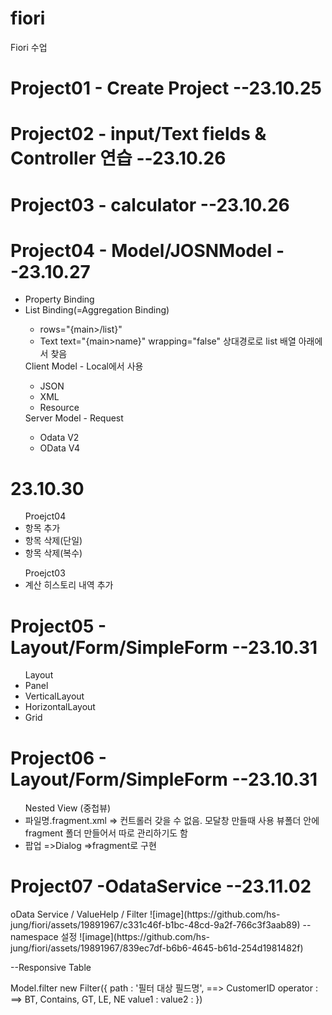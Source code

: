 # fiori
Fiori 수업

<h1>Project01 - Create Project --23.10.25</h1>
<h1>Project02 - input/Text fields & Controller 연습  --23.10.26</h1>
<h1>Project03 - calculator --23.10.26</h1>
<h1>Project04 - Model/JOSNModel --23.10.27</h1>
<ul>
  <li>Property Binding</li>
  <li>List Binding(=Aggregation Binding)</li>
  <ul>
    <li> rows="{main>/list}" </li>
    <li> Text text="{main>name}" wrapping="false" 상대경로로 list 배열 아래에서 찾음 </li>
  </ul>
  Client Model - Local에서 사용
  <ul>
    <li> JSON</li>
    <li> XML</li>
    <li> Resource</li>
  </ul>
  Server Model - Request
  <ul>
    <li> Odata V2</li>
    <li> OData V4</li>
  </ul>
</ul>

<h1>23.10.30</h1>
<ul> Proejct04
  <li>항목 추가</li>
  <li>항목 삭제(단일)</li>
  <li>항목 삭제(복수)</li>
</ul>
<ul> Proejct03
  <li>계산 히스토리 내역 추가</li>
</ul>

<h1>Project05 - Layout/Form/SimpleForm --23.10.31</h1>
<ul> Layout
  <li>Panel</li>
  <li>VerticalLayout</li>
  <li>HorizontalLayout</li>
  <li>Grid</li>
</ul>


<h1>Project06 - Layout/Form/SimpleForm --23.10.31</h1>
<ul> Nested View (중첩뷰)
  <li>파일명.fragment.xml => 컨트롤러 갖을 수 없음. 모달창 만들때 사용 뷰폴더 안에 fragment 폴더 만들어서 따로 관리하기도 함</li>
  <li>팝업 =>Dialog =>fragment로 구현</li>
</ul>

<h1>Project07 -OdataService --23.11.02</h1>
oData Service / ValueHelp / Filter
![image](https://github.com/hs-jung/fiori/assets/19891967/c331c46f-b1bc-48cd-9a2f-766c3f3aab89)
--namespace 설정
![image](https://github.com/hs-jung/fiori/assets/19891967/839ec7df-b6b6-4645-b61d-254d1981482f)


--Responsive Table

Model.filter
new Filter({
path : '필터 대상 필드명', ==> CustomerID
operator :                ==> BT, Contains, GT, LE, NE
value1 :
value2 :
})


